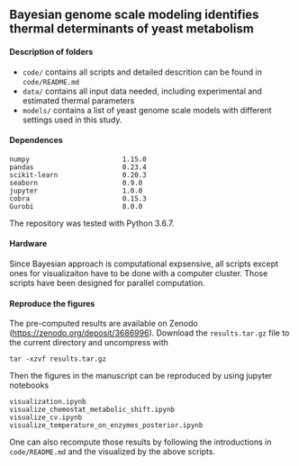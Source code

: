 ## Bayesian genome scale modeling identifies thermal determinants of yeast metabolism

#### Description of folders
* `code/` contains all scripts and detailed descrition can be found in `code/README.md`
* `data/` contains all input data needed, including experimental and estimated thermal parameters
* `models/` contains a list of yeast genome scale models with different settings used in this study.


#### Dependences
```
numpy                       1.15.0  
pandas                      0.23.4
scikit-learn                0.20.3
seaborn                     0.9.0
jupyter                     1.0.0
cobra                       0.15.3  
Gurobi                      8.0.0
```
The repository was tested with Python 3.6.7.

#### Hardware
Since Bayesian approach is computational expsensive, all scripts except ones for visualizaiton have to be done with a computer cluster. Those scripts have been designed for parallel computation. 

#### Reproduce the figures
The pre-computed results are available on Zenodo (https://zenodo.org/deposit/3686996). Download the `results.tar.gz` file to the current directory and uncompress with 
```
tar -xzvf results.tar.gz
```
Then the figures in the manuscript can be reproduced by using jupyter notebooks
```
visualization.ipynb                               
visualize_chemostat_metabolic_shift.ipynb         
visualize_cv.ipynb                                
visualize_temperature_on_enzymes_posterior.ipynb 
```

One can also recompute those results by following the introductions in `code/README.md` and the visualized by the above scripts.
